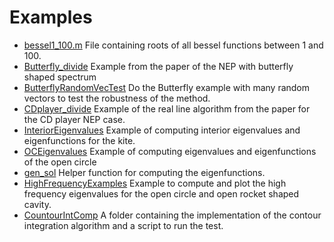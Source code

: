 # Examples
- [bessel1_100.m](bessel1_100.m) File containing roots of all bessel functions between 1 and 100.
- [Butterfly_divide](Butterfly_divide.m) Example from the paper of the NEP with butterfly shaped spectrum
- [ButterflyRandomVecTest](ButterflyRandomVecTest.m) Do the Butterfly example with many random vectors to test the robustness of the method.
- [CDplayer_divide](CDplayer_divide.m)   Example of the real line algorithm from the paper for the CD player NEP case.
- [InteriorEigenvalues](InteriorEigenvalues.m) Example of computing interior eigenvalues and eigenfunctions for the kite.
- [OCEigenvalues](OCEigenvalues.m) Example of computing eigenvalues and eigenfunctions of the open circle
- [gen_sol](gen_sol.m) Helper function for computing the eigenfunctions.
- [HighFrequencyExamples](HighFrequencyExamples.m) Example to compute and plot the high frequency eigenvalues for the open circle and open rocket shaped cavity.
- [CountourIntComp](ContourIntComp) A folder containing the implementation of the contour integration algorithm and a script to run the test.
